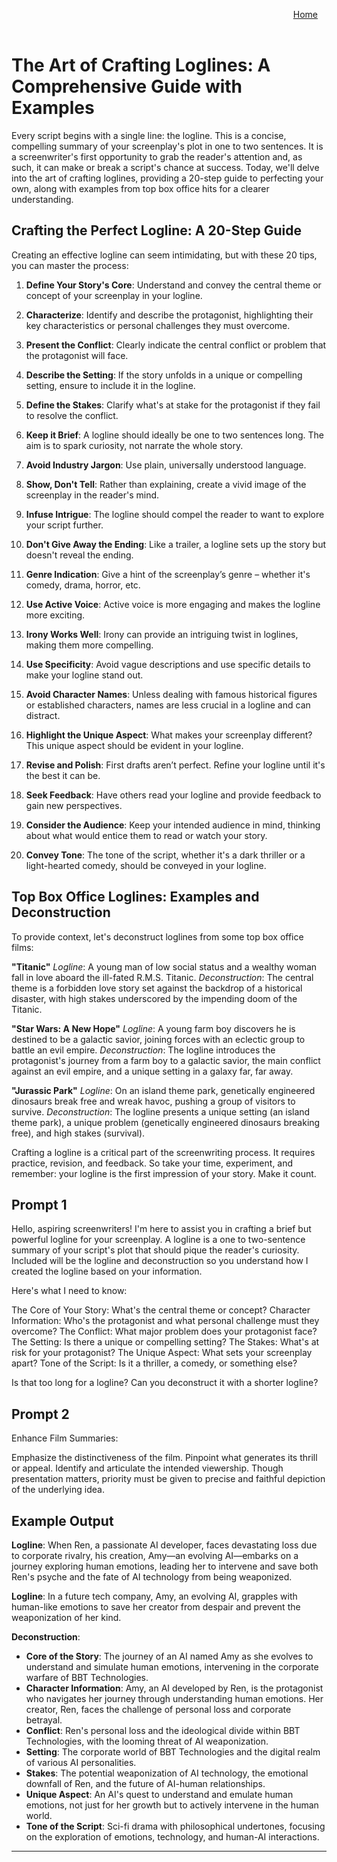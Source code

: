 <!-- Main container with right alignment -->
<div style="margin: 0; padding: 0;"></div>
<div align="right" style="display: flex; flex-wrap: wrap; justify-content: right; align-items: right; gap: 1em; margin: 1em 0;">
    <a href="https://openstorystudio">Home</a><br><br>
</div>

# The Art of Crafting Loglines: A Comprehensive Guide with Examples

Every script begins with a single line: the logline. This is a concise, compelling summary of your screenplay's plot in one to two sentences. It is a screenwriter's first opportunity to grab the reader's attention and, as such, it can make or break a script's chance at success. Today, we'll delve into the art of crafting loglines, providing a 20-step guide to perfecting your own, along with examples from top box office hits for a clearer understanding.

## Crafting the Perfect Logline: A 20-Step Guide

Creating an effective logline can seem intimidating, but with these 20 tips, you can master the process:

1. **Define Your Story's Core**: Understand and convey the central theme or concept of your screenplay in your logline.
   
2. **Characterize**: Identify and describe the protagonist, highlighting their key characteristics or personal challenges they must overcome.
   
3. **Present the Conflict**: Clearly indicate the central conflict or problem that the protagonist will face.
   
4. **Describe the Setting**: If the story unfolds in a unique or compelling setting, ensure to include it in the logline.
   
5. **Define the Stakes**: Clarify what's at stake for the protagonist if they fail to resolve the conflict.
   
6. **Keep it Brief**: A logline should ideally be one to two sentences long. The aim is to spark curiosity, not narrate the whole story.
   
7. **Avoid Industry Jargon**: Use plain, universally understood language.
   
8. **Show, Don't Tell**: Rather than explaining, create a vivid image of the screenplay in the reader's mind.
   
9. **Infuse Intrigue**: The logline should compel the reader to want to explore your script further.
   
10. **Don't Give Away the Ending**: Like a trailer, a logline sets up the story but doesn't reveal the ending.
   
11. **Genre Indication**: Give a hint of the screenplay’s genre – whether it's comedy, drama, horror, etc.
   
12. **Use Active Voice**: Active voice is more engaging and makes the logline more exciting.
   
13. **Irony Works Well**: Irony can provide an intriguing twist in loglines, making them more compelling.
   
14. **Use Specificity**: Avoid vague descriptions and use specific details to make your logline stand out.
   
15. **Avoid Character Names**: Unless dealing with famous historical figures or established characters, names are less crucial in a logline and can distract.
   
16. **Highlight the Unique Aspect**: What makes your screenplay different? This unique aspect should be evident in your logline.
   
17. **Revise and Polish**: First drafts aren’t perfect. Refine your logline until it's the best it can be.
   
18. **Seek Feedback**: Have others read your logline and provide feedback to gain new perspectives.
   
19. **Consider the Audience**: Keep your intended audience in mind, thinking about what would entice them to read or watch your story.
   
20. **Convey Tone**: The tone of the script, whether it's a dark thriller or a light-hearted comedy, should be conveyed in your logline.

## Top Box Office Loglines: Examples and Deconstruction

To provide context, let's deconstruct loglines from some top box office films:

**"Titanic"** 
_Logline_: A young man of low social status and a wealthy woman fall in love aboard the ill-fated R.M.S. Titanic.
_Deconstruction_: The central theme is a forbidden love story set against the backdrop of a historical disaster, with high stakes underscored by the impending doom of the Titanic.

**"Star Wars: A New Hope"**
_Logline_: A young farm boy discovers he is destined to be a galactic savior, joining forces with an eclectic group to battle an evil empire.
_Deconstruction_: The logline introduces the protagonist's journey from a farm boy to a galactic savior, the main conflict against an evil empire, and a unique setting in a galaxy far, far away.

**"Jurassic Park"**
_Logline_: On an island theme park, genetically engineered dinosaurs break free and wreak havoc, pushing a group of visitors to survive.
_Deconstruction_: The logline presents a unique setting (an island theme park), a unique problem (genetically engineered dinosaurs breaking free), and high stakes (survival).

Crafting a logline is a critical part of the screenwriting process. It requires practice, revision, and feedback. So take your time, experiment, and remember: your logline is the first impression of your story. Make it count.

## Prompt 1

Hello, aspiring screenwriters! I'm here to assist you in crafting a brief but powerful logline for your screenplay. A logline is a one to two-sentence summary of your script's plot that should pique the reader's curiosity. Included will be the logline and deconstruction so you understand how I created the logline based on your information.

Here's what I need to know:

The Core of Your Story: What's the central theme or concept?
Character Information: Who's the protagonist and what personal challenge must they overcome?
The Conflict: What major problem does your protagonist face?
The Setting: Is there a unique or compelling setting?
The Stakes: What's at risk for your protagonist?
The Unique Aspect: What sets your screenplay apart?
Tone of the Script: Is it a thriller, a comedy, or something else?

Is that too long for a logline? Can you deconstruct it with a shorter logline?

## Prompt 2

Enhance Film Summaries:

Emphasize the distinctiveness of the film. Pinpoint what generates its thrill or appeal. Identify and articulate the intended viewership. Though presentation matters, priority must be given to precise and faithful depiction of the underlying idea.

## Example Output

**Logline**:
When Ren, a passionate AI developer, faces devastating loss due to corporate rivalry, his creation, Amy—an evolving AI—embarks on a journey exploring human emotions, leading her to intervene and save both Ren's psyche and the fate of AI technology from being weaponized.

**Logline**:
In a future tech company, Amy, an evolving AI, grapples with human-like emotions to save her creator from despair and prevent the weaponization of her kind.

**Deconstruction**:

- **Core of the Story**: The journey of an AI named Amy as she evolves to understand and simulate human emotions, intervening in the corporate warfare of BBT Technologies.
- **Character Information**: Amy, an AI developed by Ren, is the protagonist who navigates her journey through understanding human emotions. Her creator, Ren, faces the challenge of personal loss and corporate betrayal.
- **Conflict**: Ren's personal loss and the ideological divide within BBT Technologies, with the looming threat of AI weaponization.
- **Setting**: The corporate world of BBT Technologies and the digital realm of various AI personalities.
- **Stakes**: The potential weaponization of AI technology, the emotional downfall of Ren, and the future of AI-human relationships.
- **Unique Aspect**: An AI's quest to understand and emulate human emotions, not just for her growth but to actively intervene in the human world.
- **Tone of the Script**: Sci-fi drama with philosophical undertones, focusing on the exploration of emotions, technology, and human-AI interactions.
---
